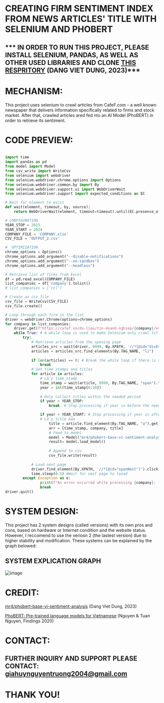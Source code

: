 # CREATING FIRM SENTIMENT INDEX FROM NEWS ARTICLES' TITLE WITH SELENIUM AND PHOBERT 
## *** IN ORDER TO RUN THIS PROJECT, PLEASE INSTALL SELENIUM, PANDAS, AS WELL AS OTHER USED LIBRARIES AND CLONE [THIS RESPRITORY](https://huggingface.co/mr4/phobert-base-vi-sentiment-analysis) (DANG VIET DUNG, 2023)***
# MECHANISM: 
This project uses selenium to crawl articles from CafeF.com - a well known newspaper that delivers information specifically related to firms and stock market. After that, crawled articles ared fed nto an AI Model (PhoBERT) in order to retrieve its sentiment.
# CODE PREVIEW: 
```python

import time
import pandas as pd
from model import Model
from csv_write import WriteCsv
from selenium import webdriver
from selenium.webdriver.chrome.options import Options
from selenium.webdriver.common.by import By
from selenium.webdriver.support.ui import WebDriverWait
from selenium.webdriver.support import expected_conditions as EC

# Wait for element to exist
def wait(element, timeout, by, source):
    return WebDriverWait(element, timeout=timeout).until(EC.presence_of_element_located((by, source)))

# CONFIGURATION
YEAR_STOP = 2015
YEAR_START = 2024
COMPANY_FILE = 'COMPANY.xlsx'
CSV_FILE = 'OUTPUT_2.csv'

#  OPTIMIZATION
chrome_options = Options()
chrome_options.add_argument("--disable-notifications")
chrome_options.add_argument("--no-sandbox")
chrome_options.add_argument("--headless")

# Retrieve list of firms from Excel 
df = pd.read_excel(COMPANY_FILE)
list_companies = df['company'].tolist()
# list_companies = ['ccl']

# Create an csv file
csv_file = WriteCsv(CSV_FILE)
csv_file.create()

# Loop through each firm in the list 
driver = webdriver.Chrome(options=chrome_options)
for company in list_companies:
    driver.get(f"https://cafef.vn/du-lieu/tin-doanh-nghiep/{company}/event.chn")
    while True: # A while loop is used to make Selenium only crawl titles from the needed period
        try: 
            # Retrieve articles from the opening page
            articles_src = wait(driver, 9999, By.XPATH, '//*[@id="divEvents"]')
            articles = articles_src.find_elements(By.TAG_NAME, "li")
        
            if len(articles) == 0: # Break the while loop if there is no article (Handling blank page)
                break
            # Get time stamps and titles
            for article in articles:
                # Lấy time_stamp
                time_stamp = wait(article, 9999, By.TAG_NAME, "span").text
                year = int(time_stamp[6:10])
                
                # Only collect titles within the needed period
                if year < YEAR_STOP:
                    break  # Stop processing if year is before the needed period

                if year < YEAR_START: # Stop processing if year is after the needed period
                # Lấy title báo
                    title = article.find_element(By.TAG_NAME, "a").get_attribute("title")
                    arr = [time_stamp, company, title]
                    # Feed to model
                    model = Model("mr4/phobert-base-vi-sentiment-analysis",arr)
                    result= model.load_model()
                    
                    # Append to csv
                    csv_file.write(result)
            
            # Load next page
            driver.find_element(By.XPATH, '//*[@id="spanNext"]').click()
            time.sleep(0.5) #Wait for next page to looad
        except Exception as e:
                print(f"An error occurred while processing {company}: {e}")
                break 
driver.quit()

```
# SYSTEM DESIGN: 
This project has 2 system designs (called versions) with its own pros and cons, based on hardware or Internet condition and the website status. 
However, I reccomend to use the veriosn 2 (the lastest version) due to higher stability and modification. These systems can be explained by the graph belowed: 
## SYSTEM EXPLICATION GRAPH
![image](https://github.com/user-attachments/assets/869bd73b-d515-49f2-8279-3e0d29f50c5e)

# CREDIT: 
[mr4/phobert-base-vi-sentiment-analysis](https://huggingface.co/mr4/phobert-base-vi-sentiment-analysis) (Dang Viet Dung, 2023)

[PhoBERT: Pre-trained language models for Vietnamese](https://aclanthology.org/2020.findings-emnlp.92/) (Nguyen & Tuan Nguyen, Findings 2020)

# CONTACT: 
## FURTHER INQUIRY AND SUPPORT PLEASE CONTACT: giahuynguyentruong2004@gmail.com 

# THANK YOU!
